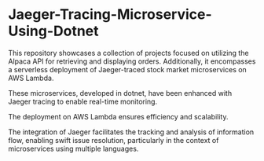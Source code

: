 # Jaeger-Tracing-Microservice-Using-Dotnet

This repository showcases a collection of projects focused on utilizing the Alpaca API for retrieving and displaying orders. Additionally, it encompasses a serverless deployment of Jaeger-traced stock market microservices on AWS Lambda. 

These microservices, developed in dotnet, have been enhanced with Jaeger tracing to enable real-time monitoring. 

The deployment on AWS Lambda ensures efficiency and scalability. 

The integration of Jaeger facilitates the tracking and analysis of information flow, enabling swift issue resolution, particularly in the context of microservices using multiple languages.
